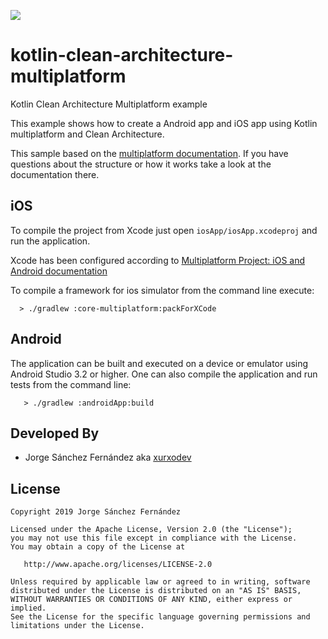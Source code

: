 ![](http://xurxodev.com/content/images/2017/04/xurxodev-readme.png) 
# kotlin-clean-architecture-multiplatform
Kotlin Clean Architecture Multiplatform example

This example shows how to create a Android app and iOS app using Kotlin multiplatform and Clean Architecture.

This sample based on the [multiplatform documentation](http://kotlinlang.org/docs/reference/multiplatform.html).
If you have questions about the structure or how it works take a look at the documentation there.

## iOS

To compile the project from Xcode just open `iosApp/iosApp.xcodeproj` and run the application.

Xcode has been configured according to [Multiplatform Project: iOS and Android documentation](https://kotlinlang.org/docs/tutorials/native/mpp-ios-android.html)

To compile a framework for ios simulator from the command line execute:

```
  > ./gradlew :core-multiplatform:packForXCode
```


## Android

The application can be built and executed on a device or emulator using Android Studio 3.2 or higher.
One can also compile the application and run tests from the command line:

```
   > ./gradlew :androidApp:build
```


## Developed By

* Jorge Sánchez Fernández aka [xurxodev](https://twitter.com/xurxodev)

## License


    Copyright 2019 Jorge Sánchez Fernández

    Licensed under the Apache License, Version 2.0 (the "License");
    you may not use this file except in compliance with the License.
    You may obtain a copy of the License at

       http://www.apache.org/licenses/LICENSE-2.0

    Unless required by applicable law or agreed to in writing, software
    distributed under the License is distributed on an "AS IS" BASIS,
    WITHOUT WARRANTIES OR CONDITIONS OF ANY KIND, either express or implied.
    See the License for the specific language governing permissions and
    limitations under the License.
